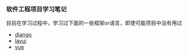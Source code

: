 ### 软件工程项目学习笔记
目前在学习过程中，学习过下面的一些框架or语言，即使可能项目中没有用过
- [django](django.md)
- [layui](layui.md)
- [vue](vue.md)



